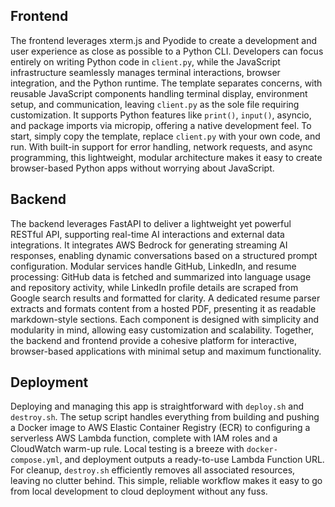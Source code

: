 ## Frontend

The frontend leverages xterm.js and Pyodide to create a development and user experience as close as possible to a Python CLI. Developers can focus entirely on writing Python code in `client.py`, while the JavaScript infrastructure seamlessly manages terminal interactions, browser integration, and the Python runtime. The template separates concerns, with reusable JavaScript components handling terminal display, environment setup, and communication, leaving `client.py` as the sole file requiring customization. It supports Python features like `print()`, `input()`, asyncio, and package imports via micropip, offering a native development feel. To start, simply copy the template, replace `client.py` with your own code, and run. With built-in support for error handling, network requests, and async programming, this lightweight, modular architecture makes it easy to create browser-based Python apps without worrying about JavaScript.

## Backend 

The backend leverages FastAPI to deliver a lightweight yet powerful RESTful API, supporting real-time AI interactions and external data integrations. It integrates AWS Bedrock for generating streaming AI responses, enabling dynamic conversations based on a structured prompt configuration. Modular services handle GitHub, LinkedIn, and resume processing: GitHub data is fetched and summarized into language usage and repository activity, while LinkedIn profile details are scraped from Google search results and formatted for clarity. A dedicated resume parser extracts and formats content from a hosted PDF, presenting it as readable markdown-style sections. Each component is designed with simplicity and modularity in mind, allowing easy customization and scalability. Together, the backend and frontend provide a cohesive platform for interactive, browser-based applications with minimal setup and maximum functionality.

## Deployment 

Deploying and managing this app is straightforward with `deploy.sh` and `destroy.sh`. The setup script handles everything from building and pushing a Docker image to AWS Elastic Container Registry (ECR) to configuring a serverless AWS Lambda function, complete with IAM roles and a CloudWatch warm-up rule. Local testing is a breeze with `docker-compose.yml`, and deployment outputs a ready-to-use Lambda Function URL. For cleanup, `destroy.sh` efficiently removes all associated resources, leaving no clutter behind. This simple, reliable workflow makes it easy to go from local development to cloud deployment without any fuss.